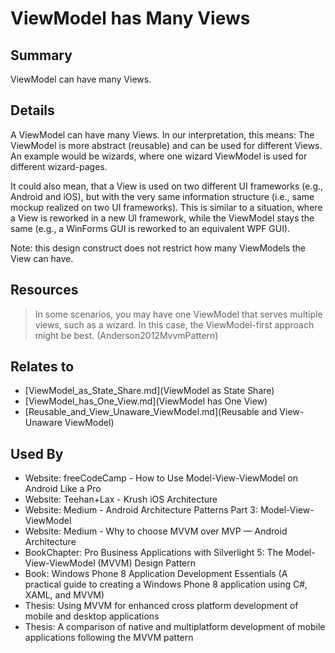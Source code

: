 # ViewModel has Many Views

## Summary
ViewModel can have many Views.

## Details
A ViewModel can have many Views. In our interpretation, this means:
The ViewModel is more abstract (reusable) and can be used for different Views.
An example would be wizards, where one wizard ViewModel is used for different wizard-pages.

It could also mean, that a View is used on two different UI frameworks (e.g., Android and iOS), but with the very same information structure (i.e., same mockup realized on two UI frameworks). This is similar to a situation, where a View is reworked in a new UI framework, while the ViewModel stays the same (e.g., a WinForms GUI is reworked to an equivalent WPF GUI). 

Note: this design construct does not restrict how many ViewModels the View can have.

## Resources
> In some scenarios, you may have one ViewModel that serves multiple views, such as a wizard. In this
case, the ViewModel-first approach might be best. (Anderson2012MvvmPattern)


## Relates to

* [ViewModel_as_State_Share.md](ViewModel as State Share)
* [ViewModel_has_One_View.md](ViewModel has One View)
* [Reusable_and_View_Unaware_ViewModel.md](Reusable and View-Unaware ViewModel)

## Used By
* Website: freeCodeCamp - How to Use Model-View-ViewModel on Android Like a Pro
* Website: Teehan+Lax - Krush iOS Architecture
* Website: Medium - Android Architecture Patterns Part 3: Model-View-ViewModel
* Website: Medium - Why to choose MVVM over MVP — Android Architecture
* BookChapter: Pro Business Applications with Silverlight 5: The Model-View-ViewModel (MVVM) Design Pattern
* Book: Windows Phone 8 Application Development Essentials (A practical guide to creating a Windows Phone 8 application using C#, XAML, and MVVM)
* Thesis: Using MVVM for enhanced cross platform development of mobile and desktop applications
* Thesis: A comparison of native and multiplatform development of mobile applications following the MVVM pattern

